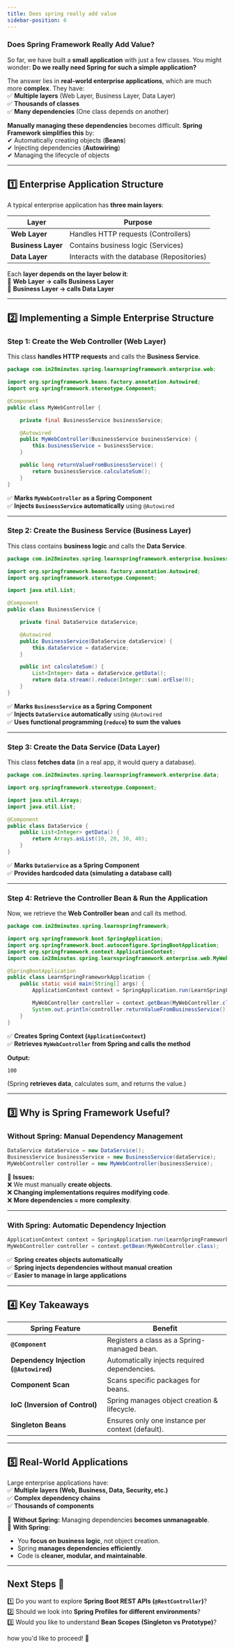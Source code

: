 ```yaml
---
title: Does spring really add value
sidebar-position: 6
---
```


### **Does Spring Framework Really Add Value?**

So far, we have built a **small application** with just a few classes. You might
wonder: **Do we really need Spring for such a simple application?**

The answer lies in **real-world enterprise applications**, which are much more
**complex**. They have:  
✅ **Multiple layers** (Web Layer, Business Layer, Data Layer)  
✅ **Thousands of classes**  
✅ **Many dependencies** (One class depends on another)

**Manually managing these dependencies** becomes difficult. **Spring Framework
simplifies this** by:  
✔ Automatically creating objects (**Beans**)  
✔ Injecting dependencies (**Autowiring**)  
✔ Managing the lifecycle of objects

---

## **1️⃣ Enterprise Application Structure**

A typical enterprise application has **three main layers**:

| **Layer**          | **Purpose**                                |
| ------------------ | ------------------------------------------ |
| **Web Layer**      | Handles HTTP requests (Controllers)        |
| **Business Layer** | Contains business logic (Services)         |
| **Data Layer**     | Interacts with the database (Repositories) |

Each **layer depends on the layer below it**:  
🔹 **Web Layer → calls Business Layer**  
🔹 **Business Layer → calls Data Layer**

---

## **2️⃣ Implementing a Simple Enterprise Structure**

### **Step 1: Create the Web Controller (Web Layer)**

This class **handles HTTP requests** and calls the **Business Service**.

```java
package com.in28minutes.spring.learnspringframework.enterprise.web;

import org.springframework.beans.factory.annotation.Autowired;
import org.springframework.stereotype.Component;

@Component
public class MyWebController {

    private final BusinessService businessService;

    @Autowired
    public MyWebController(BusinessService businessService) {
        this.businessService = businessService;
    }

    public long returnValueFromBusinessService() {
        return businessService.calculateSum();
    }
}
```

✅ **Marks `MyWebController` as a Spring Component**  
✅ **Injects `BusinessService` automatically** using `@Autowired`

---

### **Step 2: Create the Business Service (Business Layer)**

This class contains **business logic** and calls the **Data Service**.

```java
package com.in28minutes.spring.learnspringframework.enterprise.business;

import org.springframework.beans.factory.annotation.Autowired;
import org.springframework.stereotype.Component;

import java.util.List;

@Component
public class BusinessService {

    private final DataService dataService;

    @Autowired
    public BusinessService(DataService dataService) {
        this.dataService = dataService;
    }

    public int calculateSum() {
        List<Integer> data = dataService.getData();
        return data.stream().reduce(Integer::sum).orElse(0);
    }
}
```

✅ **Marks `BusinessService` as a Spring Component**  
✅ **Injects `DataService` automatically** using `@Autowired`  
✅ **Uses functional programming (`reduce`) to sum the values**

---

### **Step 3: Create the Data Service (Data Layer)**

This class **fetches data** (in a real app, it would query a database).

```java
package com.in28minutes.spring.learnspringframework.enterprise.data;

import org.springframework.stereotype.Component;

import java.util.Arrays;
import java.util.List;

@Component
public class DataService {
    public List<Integer> getData() {
        return Arrays.asList(10, 20, 30, 40);
    }
}
```

✅ **Marks `DataService` as a Spring Component**  
✅ **Provides hardcoded data (simulating a database call)**

---

### **Step 4: Retrieve the Controller Bean & Run the Application**

Now, we retrieve the **Web Controller bean** and call its method.

```java
package com.in28minutes.spring.learnspringframework;

import org.springframework.boot.SpringApplication;
import org.springframework.boot.autoconfigure.SpringBootApplication;
import org.springframework.context.ApplicationContext;
import com.in28minutes.spring.learnspringframework.enterprise.web.MyWebController;

@SpringBootApplication
public class LearnSpringFrameworkApplication {
    public static void main(String[] args) {
        ApplicationContext context = SpringApplication.run(LearnSpringFrameworkApplication.class, args);

        MyWebController controller = context.getBean(MyWebController.class);
        System.out.println(controller.returnValueFromBusinessService()); // Should print 100
    }
}
```

✅ **Creates Spring Context (`ApplicationContext`)**  
✅ **Retrieves `MyWebController` from Spring and calls the method**

**Output:**

```
100
```

(Spring **retrieves data**, calculates sum, and returns the value.)

---

## **3️⃣ Why is Spring Framework Useful?**

### **Without Spring: Manual Dependency Management**

```java
DataService dataService = new DataService();
BusinessService businessService = new BusinessService(dataService);
MyWebController controller = new MyWebController(businessService);
```

🔴 **Issues:**  
❌ We must manually **create objects**.  
❌ **Changing implementations requires modifying code**.  
❌ **More dependencies = more complexity**.

---

### **With Spring: Automatic Dependency Injection**

```java
ApplicationContext context = SpringApplication.run(LearnSpringFrameworkApplication.class, args);
MyWebController controller = context.getBean(MyWebController.class);
```

✅ **Spring creates objects automatically**  
✅ **Spring injects dependencies without manual creation**  
✅ **Easier to manage in large applications**

---

## **4️⃣ Key Takeaways**

| **Spring Feature**                      | **Benefit**                                      |
| --------------------------------------- | ------------------------------------------------ |
| **`@Component`**                        | Registers a class as a Spring-managed bean.      |
| **Dependency Injection (`@Autowired`)** | Automatically injects required dependencies.     |
| **Component Scan**                      | Scans specific packages for beans.               |
| **IoC (Inversion of Control)**          | Spring manages object creation & lifecycle.      |
| **Singleton Beans**                     | Ensures only one instance per context (default). |

---

## **5️⃣ Real-World Applications**

Large enterprise applications have:  
✅ **Multiple layers (Web, Business, Data, Security, etc.)**  
✅ **Complex dependency chains**  
✅ **Thousands of components**

🔹 **Without Spring:** Managing dependencies **becomes unmanageable**.  
🔹 **With Spring:**

- You **focus on business logic**, not object creation.
- Spring **manages dependencies efficiently**.
- Code is **cleaner, modular, and maintainable**.

---

## **Next Steps 🚀**

1️⃣ Do you want to explore **Spring Boot REST APIs (`@RestController`)**?  
2️⃣ Should we look into **Spring Profiles for different environments**?  
3️⃣ Would you like to understand **Bean Scopes (Singleton vs Prototype)**?

how you'd like to proceed! 🚀
